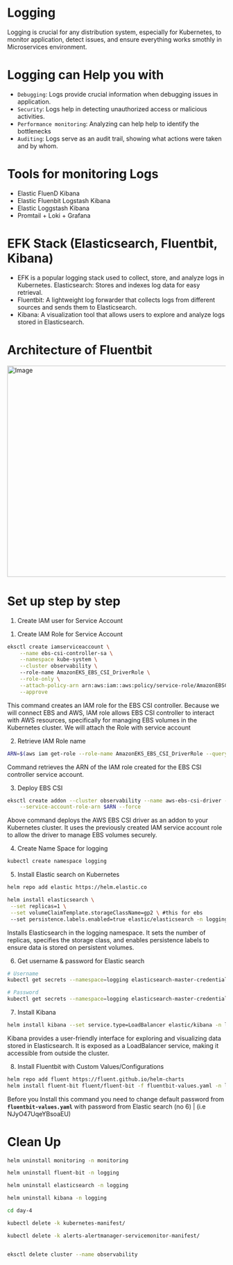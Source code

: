 # Logging 
Logging is crucial for any distribution system, especially for Kubernetes, to monitor application, detect issues, and ensure everything works smothly in Microservices environment. 

# Logging can Help you with
- ``Debugging``: Logs provide crucial information when debugging issues in application.
- ``Security``: Logs help in detecting unauthorized access or malicious activities.
- ``Performance monitoring``: Analyzing can help help to identify the bottlenecks 
- ``Auditing``:  Logs serve as an audit trail, showing what actions were taken and by whom.

# Tools for monitoring Logs
- Elastic FluenD Kibana
- Elastic Fluenbit Logstash Kibana
- Elastic Loggstash Kibana
- Promtail + Loki + Grafana

# EFK Stack (Elasticsearch, Fluentbit, Kibana)
- EFK is a popular logging stack used to collect, store, and analyze logs in Kubernetes.
Elasticsearch: Stores and indexes log data for easy retrieval.
- Fluentbit: A lightweight log forwarder that collects logs from different sources and sends them to Elasticsearch.
- Kibana: A visualization tool that allows users to explore and analyze logs stored in Elasticsearch.

# Architecture of Fluentbit

<img width="945" height="486" alt="Image" src="https://github.com/user-attachments/assets/7cfb0f9e-9757-497b-b95b-3a2f8afe7dd0" />

# Set up step by step

1. Create IAM user for Service Account

1) Create IAM Role for Service Account
```bash
eksctl create iamserviceaccount \
    --name ebs-csi-controller-sa \
    --namespace kube-system \
    --cluster observability \ 
    --role-name AmazonEKS_EBS_CSI_DriverRole \
    --role-only \
    --attach-policy-arn arn:aws:iam::aws:policy/service-role/AmazonEBSCSIDriverPolicy \
    --approve
```

This command creates an IAM role for the EBS CSI controller. Because we will connect EBS and AWS, IAM role allows EBS CSI controller to interact with AWS resources, specifically for managing EBS volumes in the Kubernetes cluster.
We will attach the Role with service account

2. Retrieve IAM Role name
```bash
ARN=$(aws iam get-role --role-name AmazonEKS_EBS_CSI_DriverRole --query 'Role.Arn' --output text)
```
Command retrieves the ARN of the IAM role created for the EBS CSI controller service account.

3. Deploy EBS CSI 
```bash 
eksctl create addon --cluster observability --name aws-ebs-csi-driver --version latest \
    --service-account-role-arn $ARN --force
```
Above command deploys the AWS EBS CSI driver as an addon to your Kubernetes cluster.
It uses the previously created IAM service account role to allow the driver to manage EBS volumes securely.

4. Create Name Space for logging
```bash
kubectl create namespace logging
```

5. Install Elastic search on Kubernetes
```bash
helm repo add elastic https://helm.elastic.co

helm install elasticsearch \
 --set replicas=1 \
 --set volumeClaimTemplate.storageClassName=gp2 \ #this for ebs
 --set persistence.labels.enabled=true elastic/elasticsearch -n logging
```
Installs Elasticsearch in the logging namespace.
It sets the number of replicas, specifies the storage class, and enables persistence labels to ensure data is stored on persistent volumes.

6. Get username & password for Elastic search

```bash
# Username
kubectl get secrets --namespace=logging elasticsearch-master-credentials -ojsonpath='{.data.username}' | base64 -d

# Password
kubectl get secrets --namespace=logging elasticsearch-master-credentials -ojsonpath='{.data.password}' | base64 -d
```

7. Install Kibana
```bash
helm install kibana --set service.type=LoadBalancer elastic/kibana -n logging
```
Kibana provides a user-friendly interface for exploring and visualizing data stored in Elasticsearch.
It is exposed as a LoadBalancer service, making it accessible from outside the cluster.

8. Install Fluentbit with Custom Values/Configurations

```bash
helm repo add fluent https://fluent.github.io/helm-charts
helm install fluent-bit fluent/fluent-bit -f fluentbit-values.yaml -n logging
```

Before you Install this command you need to change default password from **``fluentbit-values.yaml``** with password from Elastic search (no 6) | (i.e NJyO47UqeYBsoaEU)

# Clean Up
```bash
helm uninstall monitoring -n monitoring

helm uninstall fluent-bit -n logging

helm uninstall elasticsearch -n logging

helm uninstall kibana -n logging

cd day-4

kubectl delete -k kubernetes-manifest/

kubectl delete -k alerts-alertmanager-servicemonitor-manifest/


eksctl delete cluster --name observability
```